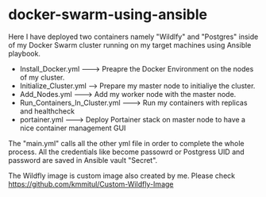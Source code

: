 # docker-swarm-using-ansible
Here I have deployed two containers namely "Wildlfy" and "Postgres" inside of my Docker Swarm cluster running on my target machines using Ansible playbook. 

- Install_Docker.yml ---> Preapre the Docker Environment on the nodes of my cluster.
- Initialize_Cluster.yml --> Prepare my master node to initialiye the cluster.
- Add_Nodes.yml ---> Add my worker node with the master node.
- Run_Containers_In_Cluster.yml ---> Run my containers with replicas and healthcheck
- portainer.yml ---> Deploy Portainer stack on master node to have a nice container management GUI

The "main.yml" calls all the other yml file in order to complete the whole process. All the credentials like become passowrd or Postgress UID and password are saved in Ansible vault "Secret".

The Wildfly image is custom image also created by me. Please check  https://github.com/kmmitul/Custom-Wildfly-Image
